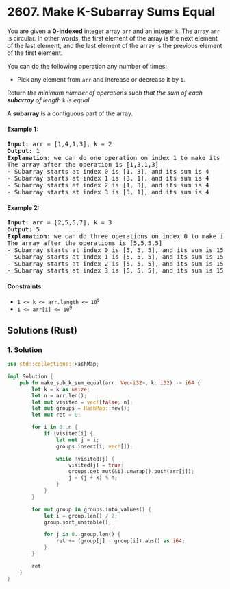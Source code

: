 # 2607. Make K-Subarray Sums Equal
You are given a **0-indexed** integer array `arr` and an integer `k`. The array `arr` is circular. In other words, the first element of the array is the next element of the last element, and the last element of the array is the previous element of the first element.

You can do the following operation any number of times:
* Pick any element from `arr` and increase or decrease it by `1`.

Return *the minimum number of operations such that the sum of each **subarray** of length* `k` *is equal*.

A **subarray** is a contiguous part of the array.

#### Example 1:
<pre>
<strong>Input:</strong> arr = [1,4,1,3], k = 2
<strong>Output:</strong> 1
<strong>Explanation:</strong> we can do one operation on index 1 to make its value equal to 3.
The array after the operation is [1,3,1,3]
- Subarray starts at index 0 is [1, 3], and its sum is 4
- Subarray starts at index 1 is [3, 1], and its sum is 4
- Subarray starts at index 2 is [1, 3], and its sum is 4
- Subarray starts at index 3 is [3, 1], and its sum is 4
</pre>

#### Example 2:
<pre>
<strong>Input:</strong> arr = [2,5,5,7], k = 3
<strong>Output:</strong> 5
<strong>Explanation:</strong> we can do three operations on index 0 to make its value equal to 5 and two operations on index 3 to make its value equal to 5.
The array after the operations is [5,5,5,5]
- Subarray starts at index 0 is [5, 5, 5], and its sum is 15
- Subarray starts at index 1 is [5, 5, 5], and its sum is 15
- Subarray starts at index 2 is [5, 5, 5], and its sum is 15
- Subarray starts at index 3 is [5, 5, 5], and its sum is 15
</pre>

#### Constraints:
* <code>1 <= k <= arr.length <= 10<sup>5</sup></code>
* <code>1 <= arr[i] <= 10<sup>9</sup></code>

## Solutions (Rust)

### 1. Solution
```Rust
use std::collections::HashMap;

impl Solution {
    pub fn make_sub_k_sum_equal(arr: Vec<i32>, k: i32) -> i64 {
        let k = k as usize;
        let n = arr.len();
        let mut visited = vec![false; n];
        let mut groups = HashMap::new();
        let mut ret = 0;

        for i in 0..n {
            if !visited[i] {
                let mut j = i;
                groups.insert(i, vec![]);

                while !visited[j] {
                    visited[j] = true;
                    groups.get_mut(&i).unwrap().push(arr[j]);
                    j = (j + k) % n;
                }
            }
        }

        for mut group in groups.into_values() {
            let i = group.len() / 2;
            group.sort_unstable();

            for j in 0..group.len() {
                ret += (group[j] - group[i]).abs() as i64;
            }
        }

        ret
    }
}
```
